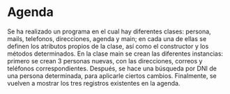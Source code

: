 # Agenda

Se ha realizado un programa en el cual hay diferentes clases: persona, mails, telefonos, direcciones, agenda y main; en cada una de ellas se definen los atributos propios de la clase, así como el constructor y los métodos determinados. En la clase main se crean las diferentes instancias: primero se crean 3 personas nuevas, con las direcciones, correos y teléfonos correspondientes. Después, se hace una búsqueda por DNI de una persona determinada, para aplicarle ciertos cambios. Finalmente, se vuelven a mostrar los tres registros existentes en la agenda.
